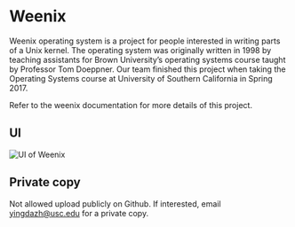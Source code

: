 # Weenix
Weenix operating system is a project for people interested in writing parts of a Unix kernel. The operating system was originally written in 1998 by teaching assistants for Brown University’s operating systems course taught by Professor Tom Doeppner. Our team finished this project when taking the Operating Systems course at University of Southern California in Spring 2017.

Refer to the weenix documentation for more details of this project.

## UI
![UI of Weenix](https://image.prntscr.com/image/0xbMgCmeQ8K1w7teTVavAA.png)

## Private copy
Not allowed upload publicly on Github. If interested, email yingdazh@usc.edu for a private copy.
